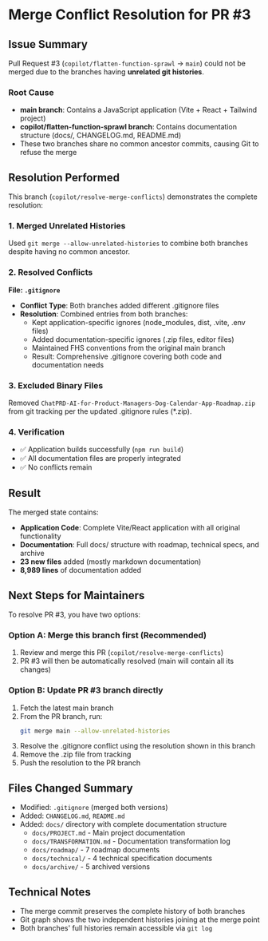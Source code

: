 # Merge Conflict Resolution for PR #3

## Issue Summary
Pull Request #3 (`copilot/flatten-function-sprawl` → `main`) could not be merged due to the branches having **unrelated git histories**.

### Root Cause
- **main branch**: Contains a JavaScript application (Vite + React + Tailwind project)
- **copilot/flatten-function-sprawl branch**: Contains documentation structure (docs/, CHANGELOG.md, README.md)
- These two branches share no common ancestor commits, causing Git to refuse the merge

## Resolution Performed

This branch (`copilot/resolve-merge-conflicts`) demonstrates the complete resolution:

### 1. Merged Unrelated Histories
Used `git merge --allow-unrelated-histories` to combine both branches despite having no common ancestor.

### 2. Resolved Conflicts
**File: `.gitignore`**
- **Conflict Type**: Both branches added different .gitignore files
- **Resolution**: Combined entries from both branches:
  - Kept application-specific ignores (node_modules, dist, .vite, .env files)
  - Added documentation-specific ignores (.zip files, editor files)
  - Maintained FHS conventions from the original main branch
  - Result: Comprehensive .gitignore covering both code and documentation needs

### 3. Excluded Binary Files
Removed `ChatPRD-AI-for-Product-Managers-Dog-Calendar-App-Roadmap.zip` from git tracking per the updated .gitignore rules (*.zip).

### 4. Verification
- ✅ Application builds successfully (`npm run build`)
- ✅ All documentation files are properly integrated
- ✅ No conflicts remain

## Result
The merged state contains:
- **Application Code**: Complete Vite/React application with all original functionality
- **Documentation**: Full docs/ structure with roadmap, technical specs, and archive
- **23 new files** added (mostly markdown documentation)
- **8,989 lines** of documentation added

## Next Steps for Maintainers

To resolve PR #3, you have two options:

### Option A: Merge this branch first (Recommended)
1. Review and merge this PR (`copilot/resolve-merge-conflicts`)
2. PR #3 will then be automatically resolved (main will contain all its changes)

### Option B: Update PR #3 branch directly
1. Fetch the latest main branch
2. From the PR branch, run:
   ```bash
   git merge main --allow-unrelated-histories
   ```
3. Resolve the .gitignore conflict using the resolution shown in this branch
4. Remove the .zip file from tracking
5. Push the resolution to the PR branch

## Files Changed Summary
- Modified: `.gitignore` (merged both versions)
- Added: `CHANGELOG.md`, `README.md`
- Added: `docs/` directory with complete documentation structure
  - `docs/PROJECT.md` - Main project documentation
  - `docs/TRANSFORMATION.md` - Documentation transformation log
  - `docs/roadmap/` - 7 roadmap documents
  - `docs/technical/` - 4 technical specification documents
  - `docs/archive/` - 5 archived versions

## Technical Notes
- The merge commit preserves the complete history of both branches
- Git graph shows the two independent histories joining at the merge point
- Both branches' full histories remain accessible via `git log`
